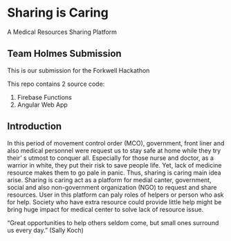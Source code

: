 # Sharing is Caring
A Medical Resources Sharing Platform

## Team Holmes Submission
This is our submission for the Forkwell Hackathon

This repo contains 2 source code:
1. Firebase Functions
2. Angular Web App

## Introduction
In this period of movement control order (MCO), government, front liner and also medical personnel were request us to stay safe at home while they try their’ s utmost to conquer all. Especially for those nurse and doctor, as a warrior in white, they put their risk to save people life. Yet, lack of medicine resource makes them to go pale in panic. Thus, sharing is caring main idea arise. Sharing is caring act as a platform for medial canter, government, social and also non-government organization (NGO) to request and share resources. User in this platform can paly roles of helpers or person who ask for help. Society who have extra resource could provide little help might be bring huge impact for medical center to solve lack of resource issue. 

“Great opportunities to help others seldom come, but small ones surround us every day.” (Sally Koch)
